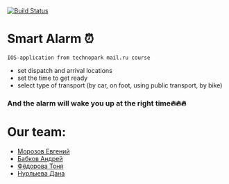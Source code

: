 [![Build Status](https://travis-ci.org/Andreynnt/IOS-mlcourse.svg?branch=master)](https://travis-ci.org/Andreynnt/IOS-mlcourse)
# Smart Alarm ⏰
 ```IOS-application from technopark mail.ru course```

- set dispatch and arrival locations
- set the time to get ready
- select type of transport (by car, on foot, using public transport, by bike)

### And the alarm will wake you up at the right time🔥🔥🔥

<h1> Our team: </h1>
<ul>
  <li><a href = "https://github.com/eugenmorozov">Морозов Евгений</a></li>
  <li><a href = "https://github.com/Andreynnt">Бабков Андрей</a></li>
  <li><a href = "https://github.com/tonyafedorova">Фёдорова Тоня</a></li>
  <li><a href = "https://github.com/DanaPiff">Нурлыева Дана</a></li>
</ul>
  
